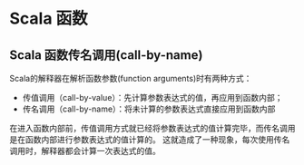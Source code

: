 # Scala 函数 #

## Scala 函数传名调用(call-by-name) ##

Scala的解释器在解析函数参数(function arguments)时有两种方式：

* 传值调用（call-by-value）：先计算参数表达式的值，再应用到函数内部；
* 传名调用（call-by-name）：将未计算的参数表达式直接应用到函数内部

在进入函数内部前，传值调用方式就已经将参数表达式的值计算完毕，而传名调用是在函数内部进行参数表达式的值计算的。
这就造成了一种现象，每次使用传名调用时，解释器都会计算一次表达式的值。


